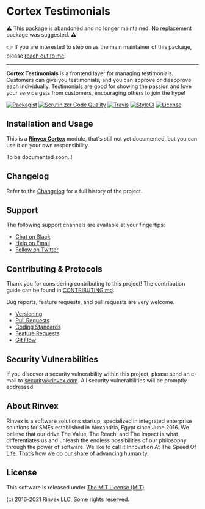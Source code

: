 # Cortex Testimonials

⚠️ This package is abandoned and no longer maintained. No replacement package was suggested. ⚠️

👉 If you are interested to step on as the main maintainer of this package, please [reach out to me](https://twitter.com/omranic)!

---

**Cortex Testimonials** is a frontend layer for managing testimonials. Customers can give you testimonials, and you can approve or disapprove each individually. Testimonials are good for showing the passion and love your service gets from customers, encouraging others to join the hype!

[![Packagist](https://img.shields.io/packagist/v/cortex/testimonials.svg?label=Packagist&style=flat-square)](https://packagist.org/packages/cortex/testimonials)
[![Scrutinizer Code Quality](https://img.shields.io/scrutinizer/g/rinvex/cortex-testimonials.svg?label=Scrutinizer&style=flat-square)](https://scrutinizer-ci.com/g/rinvex/cortex-testimonials/)
[![Travis](https://img.shields.io/travis/rinvex/cortex-testimonials.svg?label=TravisCI&style=flat-square)](https://travis-ci.org/rinvex/cortex-testimonials)
[![StyleCI](https://styleci.io/repos/115035899/shield)](https://styleci.io/repos/115035899)
[![License](https://img.shields.io/packagist/l/cortex/testimonials.svg?label=License&style=flat-square)](https://github.com/rinvex/cortex-testimonials/blob/develop/LICENSE)


## Installation and Usage

This is a **[Rinvex Cortex](https://github.com/rinvex/cortex)** module, that's still not yet documented, but you can use it on your own responsibility.

To be documented soon..!


## Changelog

Refer to the [Changelog](CHANGELOG.md) for a full history of the project.


## Support

The following support channels are available at your fingertips:

- [Chat on Slack](https://bit.ly/rinvex-slack)
- [Help on Email](mailto:help@rinvex.com)
- [Follow on Twitter](https://twitter.com/rinvex)


## Contributing & Protocols

Thank you for considering contributing to this project! The contribution guide can be found in [CONTRIBUTING.md](CONTRIBUTING.md).

Bug reports, feature requests, and pull requests are very welcome.

- [Versioning](CONTRIBUTING.md#versioning)
- [Pull Requests](CONTRIBUTING.md#pull-requests)
- [Coding Standards](CONTRIBUTING.md#coding-standards)
- [Feature Requests](CONTRIBUTING.md#feature-requests)
- [Git Flow](CONTRIBUTING.md#git-flow)


## Security Vulnerabilities

If you discover a security vulnerability within this project, please send an e-mail to [security@rinvex.com](security@rinvex.com). All security vulnerabilities will be promptly addressed.


## About Rinvex

Rinvex is a software solutions startup, specialized in integrated enterprise solutions for SMEs established in Alexandria, Egypt since June 2016. We believe that our drive The Value, The Reach, and The Impact is what differentiates us and unleash the endless possibilities of our philosophy through the power of software. We like to call it Innovation At The Speed Of Life. That’s how we do our share of advancing humanity.


## License

This software is released under [The MIT License (MIT)](LICENSE).

(c) 2016-2021 Rinvex LLC, Some rights reserved.
